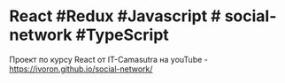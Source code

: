# React #Redux #Javascript # social-network #TypeScript
Проект по курсу React от IT-Camasutra на youTube - 
https://ivoron.github.io/social-network/

